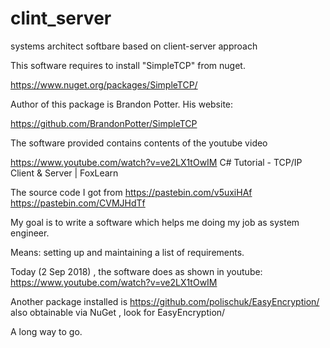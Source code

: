 # clint_server
systems architect softbare based on client-server approach

This software requires to install "SimpleTCP" from  nuget.

https://www.nuget.org/packages/SimpleTCP/

Author of this package is Brandon Potter. 
His website:

https://github.com/BrandonPotter/SimpleTCP

The software provided contains contents of the youtube  video

https://www.youtube.com/watch?v=ve2LX1tOwIM
C# Tutorial - TCP/IP Client & Server | FoxLearn

The source code I got from 
https://pastebin.com/v5uxiHAf
https://pastebin.com/CVMJHdTf

My goal is to write a software which helps me doing my job as 
system  engineer. 

Means: setting up and maintaining a list of requirements.



Today (2 Sep 2018) , the software does as shown in youtube:
https://www.youtube.com/watch?v=ve2LX1tOwIM



Another package installed is 
https://github.com/polischuk/EasyEncryption/
also obtainable via NuGet , look for EasyEncryption/




A long way to go.
